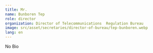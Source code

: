 ```yaml
---
title: Mr.
name: Bunboren Tep
role: director
organization: Director of Telecommunications  Regulation Bureau
image: src/asset/secretaries/director-of-bureau/tep-bunboren.webp
lang: en
---
```


No Bio
